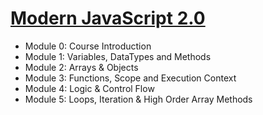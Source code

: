 # [Modern JavaScript 2.0](https://www.traversymedia.com/modern-javascript-2-0)

- Module 0: Course Introduction
- Module 1: Variables, DataTypes and Methods
- Module 2: Arrays & Objects
- Module 3: Functions, Scope and Execution Context
- Module 4: Logic & Control Flow
- Module 5: Loops, Iteration & High Order Array Methods
